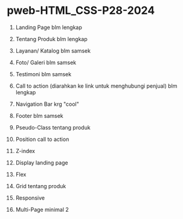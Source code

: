 # pweb-HTML_CSS-P28-2024

1. Landing Page blm lengkap
2. Tentang Produk blm lengkap
3. Layanan/ Katalog blm samsek
4. Foto/ Galeri blm samsek
5. Testimoni blm samsek
6. Call to action (diarahkan ke link untuk menghubungi penjual) blm lengkap
7. Navigation Bar krg "cool"
8. Footer blm samsek

1. Pseudo-Class tentang produk
1. Position call to action
1. Z-index
1. Display landing page
1. Flex
1. Grid tentang produk
1. Responsive 
1. Multi-Page minimal 2 

